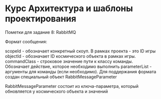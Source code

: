 # Курс Архитектура и шаблоны проектирования

Пометки для задание 8: RabbitMQ

Формат сообщения:

scopeId - обозначает конкретный скоуп. В рамках проекта - это ID игры
objectId - обозначает ID космического объекта в рамках игры.
commandClass - строковое значение пути к классу команды. Обозначает действие, которое необходимо выполнить
parameterList - аргументы для команды (если необходимо). Для поддержания формата создан специальный объект RabbitMessageParameter

RabbitMessageParameter состоит из ключа-параметра, который обновляется у космического объекта и значений

